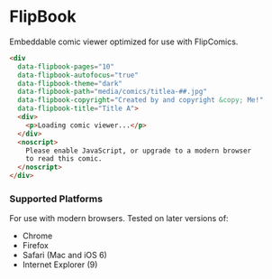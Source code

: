 # FlipBook

Embeddable comic viewer optimized for use with FlipComics.


```html
<div 
  data-flipbook-pages="10" 
  data-flipbook-autofocus="true"
  data-flipbook-theme="dark"
  data-flipbook-path="media/comics/titlea-##.jpg" 
  data-flipbook-copyright="Created by and copyright &copy; Me!" 
  data-flipbook-title="Title A">
  <div>
    <p>Loading comic viewer...</p>
  </div>
  <noscript>
    Please enable JavaScript, or upgrade to a modern browser
    to read this comic.
  </noscript>
</div>
```

### Supported Platforms

For use with modern browsers. Tested on later versions of:

- Chrome
- Firefox
- Safari (Mac and iOS 6)
- Internet Explorer (9)